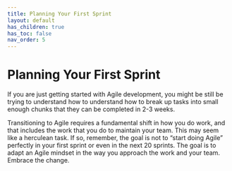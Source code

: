 ```yaml
---
title: Planning Your First Sprint
layout: default
has_children: true
has_toc: false
nav_order: 5
---
```


# Planning Your First Sprint

If you are just getting started with Agile development, you might be still be trying to understand how to understand how to break up tasks into small enough chunks that they can be completed in 2-3 weeks.

Transitioning to Agile requires a fundamental shift in how you do work, and that includes the work that you do to maintain your team. This may seem like a herculean task. If so, remember, the goal is not to “start doing Agile” perfectly in your first sprint or even in the next 20 sprints. The goal is to adapt an Agile mindset in the way you approach the work and your team. Embrace the change.
